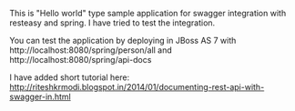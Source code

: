 This is "Hello world" type sample application for swagger integration with resteasy and spring. I have tried to test the integration.

You can test the application by deploying in JBoss AS 7 with http://localhost:8080/spring/person/all and http://localhost:8080/spring/api-docs

I have added short tutorial here: http://riteshkrmodi.blogspot.in/2014/01/documenting-rest-api-with-swagger-in.html
